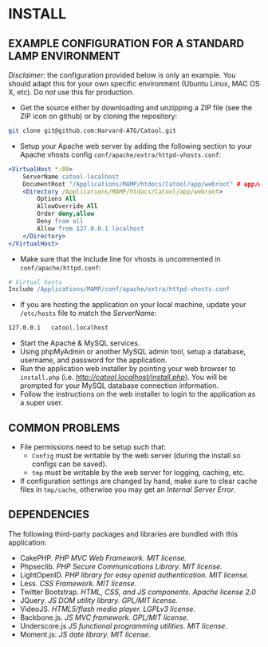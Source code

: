 # INSTALL

## EXAMPLE CONFIGURATION FOR A STANDARD LAMP ENVIRONMENT

*Disclaimer*: the configuration provided below is only an example. You should adapt this for your own specific environment (Ubuntu Linux, MAC OS X, etc). Do _not_ use this for production.

* Get the source either by downloading and unzipping a ZIP file (see the ZIP icon on github) or by cloning the repository:
  
```sh
git clone git@github.com:Harvard-ATG/Catool.git
```
	 
* Setup your Apache web server by adding the following section to your Apache vhosts config <code>conf/apache/extra/httpd-vhosts.conf</code>:
	 
```apache
<VirtualHost *:80>
	ServerName catool.localhost 
	DocumentRoot "/Applications/MAMP/htdocs/Catool/app/webroot" # app/webroot should be public
	<Directory /Applications/MAMP/htdocs/Catool/app/webroot>
		Options All
		AllowOverride All
		Order deny,allow
		Deny from all
		Allow from 127.0.0.1 localhost
	</Directory>
</VirtualHost>
```
	 
* Make sure that the Include line for vhosts is uncommented in <code>conf/apache/httpd.conf</code>:
	 
```apache
# Virtual hosts
Include /Applications/MAMP/conf/apache/extra/httpd-vhosts.conf
```
 
* If you are hosting the application on your local machine, update your <code>/etc/hosts</code> file to match the *ServerName*:
 
```sh
127.0.0.1	catool.localhost
```

* Start the Apache & MySQL services.
* Using phpMyAdmin or another MySQL admin tool, setup a database, username, and password for the application.
* Run the application web installer by pointing your web browser to <code>install.php</code> (i.e. *http://catool.localhost/install.php*). You will be prompted for your MySQL database connection information.
* Follow the instructions on the web installer to login to the application as a super user.

## COMMON PROBLEMS
* File permissions need to be setup such that:
	* <code>Config</code> must be writable by the web server (during the install so configs can be saved).
	* <code>tmp</code> must be writable by the web server for logging, caching, etc.
* If configuration settings are changed by hand, make sure to clear cache files in <code>tmp/cache</code>, otherwise you may get an *Internal Server Error*.


## DEPENDENCIES

The following third-party packages and libraries are bundled with this application:

* CakePHP. _PHP MVC Web Framework. MIT license._
* Phpseclib. _PHP Secure Communications Library. MIT license._
* LightOpenID. _PHP library for easy openid authentication. MIT license._
* Less. _CSS Framework. MIT license._
* Twitter Bootstrap. _HTML, CSS, and JS components. Apache license 2.0_
* JQuery. _JS DOM utility library. GPL/MIT license._
* VideoJS. _HTML5/flash media player. LGPLv3 license._
* Backbone.js. _JS MVC framework. GPL/MIT license._
* Underscore.js _JS functional programming utilities. MIT license._
* Moment.js: _JS date library. MIT license._
